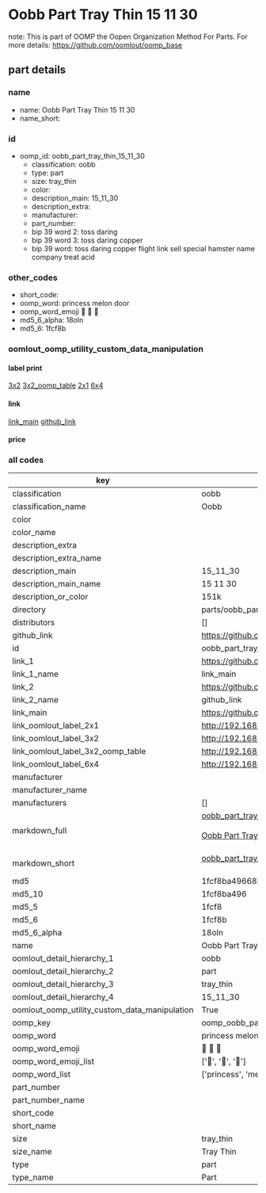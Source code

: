 # Oobb Part Tray Thin 15 11 30  

note: This is part of OOMP the Oopen Organization Method For Parts. For more details: https://github.com/oomlout/oomp_base

##  part details





### name
* name: Oobb Part Tray Thin 15 11 30
* name_short: 
### id
* oomp_id: oobb_part_tray_thin_15_11_30
  * classification: oobb
  * type: part
  * size: tray_thin
  * color: 
  * description_main: 15_11_30
  * description_extra: 
  * manufacturer: 
  * part_number: 
  * bip 39 word 2: toss daring
  * bip 39 word 3: toss daring copper
  * bip 39 word: toss daring copper flight link sell special hamster name company treat acid

### other_codes
* short_code: 
* oomp_word: princess melon door
* oomp_word_emoji :princess: :melon: :door:
* md5_6_alpha: 18oln
* md5_6: 1fcf8b






### oomlout_oomp_utility_custom_data_manipulation
#### label print
[3x2](http://192.168.1.245:1112/?label=oomp%2018oln)
[3x2_oomp_table](http://192.168.1.107:1112/?label=oomp%2018oln)
[2x1](http://192.168.1.242:1112/?label=oomp%2018oln)
[6x4](http://192.168.1.55:1112/?label=oomp%2018oln)    

#### link

[link_main](https://github.com/oomlout/oomlout_oomp_current_version_messy/tree/main/parts/oobb_part_tray_thin_15_11_30) [github_link](https://github.com/oomlout/oomlout_oomp_part_src/tree/main/parts/oobb_part_tray_thin_15_11_30)                             

#### price







### all codes 
| key | value |  
| --- | --- |  
| classification | oobb |  
| classification_name | Oobb |  
| color |  |  
| color_name |  |  
| description_extra |  |  
| description_extra_name |  |  
| description_main | 15_11_30 |  
| description_main_name | 15 11 30 |  
| description_or_color | 151k |  
| directory | parts/oobb_part_tray_thin_15_11_30 |  
| distributors | [] |  
| github_link | https://github.com/oomlout/oomlout_oomp_part_src/tree/main/parts/oobb_part_tray_thin_15_11_30 |  
| id | oobb_part_tray_thin_15_11_30 |  
| link_1 | https://github.com/oomlout/oomlout_oomp_current_version_messy/tree/main/parts/oobb_part_tray_thin_15_11_30 |  
| link_1_name | link_main |  
| link_2 | https://github.com/oomlout/oomlout_oomp_part_src/tree/main/parts/oobb_part_tray_thin_15_11_30 |  
| link_2_name | github_link |  
| link_main | https://github.com/oomlout/oomlout_oomp_current_version_messy/tree/main/parts/oobb_part_tray_thin_15_11_30 |  
| link_oomlout_label_2x1 | http://192.168.1.242:1112/?label=oomp%2018oln |  
| link_oomlout_label_3x2 | http://192.168.1.245:1112/?label=oomp%2018oln |  
| link_oomlout_label_3x2_oomp_table | http://192.168.1.107:1112/?label=oomp%2018oln |  
| link_oomlout_label_6x4 | http://192.168.1.55:1112/?label=oomp%2018oln |  
| manufacturer |  |  
| manufacturer_name |  |  
| manufacturers | [] |  
| markdown_full | [oobb_part_tray_thin_15_11_30](https://github.com/oomlout/oomlout_oomp_current_version_messy/tree/main/parts/oobb_part_tray_thin_15_11_30)<br>[](https://github.com/oomlout/oomlout_oomp_current_version_messy/tree/main/parts/oobb_part_tray_thin_15_11_30)<br>[Oobb Part Tray Thin 15 11 30](https://github.com/oomlout/oomlout_oomp_current_version_messy/tree/main/parts/oobb_part_tray_thin_15_11_30)<br><br> |  
| markdown_short | [oobb_part_tray_thin_15_11_30](https://github.com/oomlout/oomlout_oomp_current_version_messy/tree/main/parts/oobb_part_tray_thin_15_11_30)<br><br> |  
| md5 | 1fcf8ba49668ba1f0dc1058e5fcde72d |  
| md5_10 | 1fcf8ba496 |  
| md5_5 | 1fcf8 |  
| md5_6 | 1fcf8b |  
| md5_6_alpha | 18oln |  
| name | Oobb Part Tray Thin 15 11 30 |  
| oomlout_detail_hierarchy_1 | oobb |  
| oomlout_detail_hierarchy_2 | part |  
| oomlout_detail_hierarchy_3 | tray_thin |  
| oomlout_detail_hierarchy_4 | 15_11_30 |  
| oomlout_oomp_utility_custom_data_manipulation | True |  
| oomp_key | oomp_oobb_part_tray_thin_15_11_30 |  
| oomp_word | princess melon door |  
| oomp_word_emoji | :princess: :melon: :door: |  
| oomp_word_emoji_list | [':princess:', ':melon:', ':door:'] |  
| oomp_word_list | ['princess', 'melon', 'door'] |  
| part_number |  |  
| part_number_name |  |  
| short_code |  |  
| short_name |  |  
| size | tray_thin |  
| size_name | Tray Thin |  
| type | part |  
| type_name | Part |  
